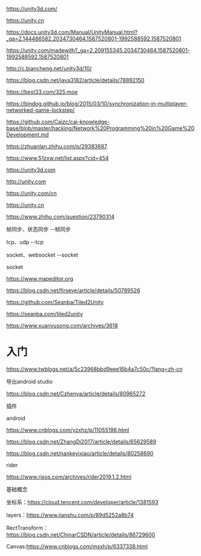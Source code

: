 https://unity3d.com/



https://unity.cn



https://docs.unity3d.com/Manual/UnityManual.html?_ga=2.144486582.2034730464.1587520801-1992588592.1587520801



https://unity.com/madewith?_ga=2.209155345.2034730464.1587520801-1992588592.1587520801







http://c.biancheng.net/unity3d/10/





https://blog.csdn.net/java3182/article/details/78892150





https://best33.com/325.moe



https://bindog.github.io/blog/2015/03/10/synchronization-in-multiplayer-networked-game-lockstep/



https://github.com/Caizc/cai-knowledge-base/blob/master/hacking/Network%20Programming%20in%20Game%20Development.md



https://zhuanlan.zhihu.com/p/29383687



https://www.51zxw.net/list.aspx?cid=454

https://unity3d.com

http://unity.com

https://unity.com/cn

https://unity.cn



https://www.zhihu.com/question/23790314



帧同步、状态同步	--帧同步

tcp、udp	--tcp

socket、websocket	--socket

socket





https://www.mapeditor.org

https://blog.csdn.net/firseve/article/details/50789526

https://github.com/Seanba/Tiled2Unity



https://seanba.com/tiled2unity



https://www.xuanyusong.com/archives/3618





# 入门

https://www.twblogs.net/a/5c23968bbd9eee16b4a7c50c/?lang=zh-cn



导出android studio

https://blog.csdn.net/Czhenya/article/details/80965272





插件

android

https://www.cnblogs.com/yzxhz/p/11055198.html

https://blog.csdn.net/ZhangDi2017/article/details/65629589

https://blog.csdn.net/nankeyixiao/article/details/80258690



rider

https://www.rjsos.com/archives/rider2019.1.2.html



基础概念

坐标系：https://cloud.tencent.com/developer/article/1381593

layers：https://www.jianshu.com/p/89d5252a8b74

RectTransform： https://blog.csdn.net/ChinarCSDN/article/details/86729600

Canvas:https://www.cnblogs.com/msxh/p/6337338.html